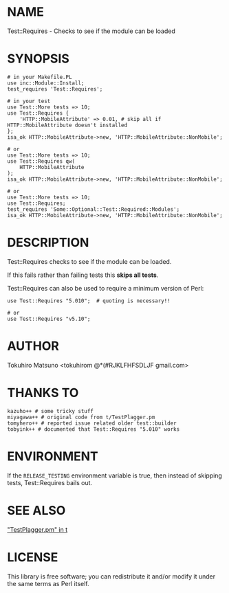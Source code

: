 # NAME

Test::Requires - Checks to see if the module can be loaded

# SYNOPSIS

    # in your Makefile.PL
    use inc::Module::Install;
    test_requires 'Test::Requires';

    # in your test
    use Test::More tests => 10;
    use Test::Requires {
        'HTTP::MobileAttribute' => 0.01, # skip all if HTTP::MobileAttribute doesn't installed
    };
    isa_ok HTTP::MobileAttribute->new, 'HTTP::MobileAttribute::NonMobile';

    # or
    use Test::More tests => 10;
    use Test::Requires qw( 
        HTTP::MobileAttribute
    );
    isa_ok HTTP::MobileAttribute->new, 'HTTP::MobileAttribute::NonMobile';

    # or
    use Test::More tests => 10;
    use Test::Requires;
    test_requires 'Some::Optional::Test::Required::Modules';
    isa_ok HTTP::MobileAttribute->new, 'HTTP::MobileAttribute::NonMobile';

# DESCRIPTION

Test::Requires checks to see if the module can be loaded.

If this fails rather than failing tests this **skips all tests**.

Test::Requires can also be used to require a minimum version of Perl:

    use Test::Requires "5.010";  # quoting is necessary!!
    
    # or
    use Test::Requires "v5.10";

# AUTHOR

Tokuhiro Matsuno <tokuhirom @\*(#RJKLFHFSDLJF gmail.com>

# THANKS TO

    kazuho++ # some tricky stuff
    miyagawa++ # original code from t/TestPlagger.pm
    tomyhero++ # reported issue related older test::builder
    tobyink++ # documented that Test::Requires "5.010" works

# ENVIRONMENT

If the `RELEASE_TESTING` environment variable is true, then instead
of skipping tests, Test::Requires bails out.

# SEE ALSO

["TestPlagger.pm" in t](https://metacpan.org/pod/t#TestPlagger.pm)

# LICENSE

This library is free software; you can redistribute it and/or modify
it under the same terms as Perl itself.
